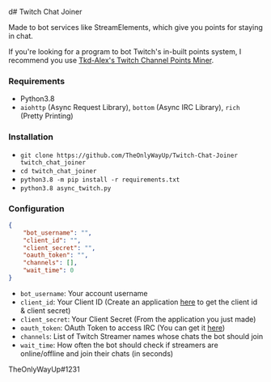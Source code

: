 d# Twitch Chat Joiner

Made to bot services like StreamElements, which give you points for staying in chat.

If you're looking for a program to bot Twitch's in-built points system, I recommend you use [Tkd-Alex's Twitch Channel Points Miner](https://github.com/Tkd-Alex/Twitch-Channel-Points-Miner-v2).

### Requirements
- Python3.8
- `aiohttp` (Async Request Library), `bottom` (Async IRC Library), `rich` (Pretty Printing)

### Installation
- `git clone https://github.com/TheOnlyWayUp/Twitch-Chat-Joiner twitch_chat_joiner`
- `cd twitch_chat_joiner`
- `python3.8 -m pip install -r requirements.txt`
- `python3.8 async_twitch.py`

### Configuration
```json
{
    "bot_username": "",
    "client_id": "",
    "client_secret": "",
    "oauth_token": "",
    "channels": [],
    "wait_time": 0
}
```
- `bot_username`: Your account username
- `client_id`: Your Client ID (Create an application [here](https://dev.twitch.tv/docs/authentication/register-app) to get the client id & client secret)
- `client_secret`: Your Client Secret (From the application you just made)
- `oauth_token`: OAuth Token to access IRC (You can get it [here](https://twitchapps.com/tmi/))
- `channels`: List of Twitch Streamer names whose chats the bot should join
- `wait_time`: How often the bot should check if streamers are online/offline and join their chats (in seconds)

TheOnlyWayUp#1231